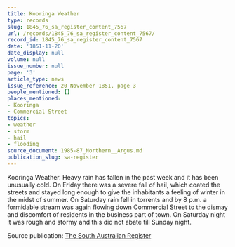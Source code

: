 ```yaml
---
title: Kooringa Weather
type: records
slug: 1845_76_sa_register_content_7567
url: /records/1845_76_sa_register_content_7567/
record_id: 1845_76_sa_register_content_7567
date: '1851-11-20'
date_display: null
volume: null
issue_number: null
page: '3'
article_type: news
issue_reference: 20 November 1851, page 3
people_mentioned: []
places_mentioned:
- Kooringa
- Commercial Street
topics:
- weather
- storm
- hail
- flooding
source_document: 1985-87_Northern__Argus.md
publication_slug: sa-register
---
```


Kooringa Weather.  Heavy rain has fallen in the past week and it has been unusually cold.  On Friday there was a severe fall of hail, which coated the streets and stayed long enough to give the inhabitants a feeling of winter in the midst of summer.  On Saturday rain fell in torrents and by 8 p.m. a formidable stream was again flowing down Commercial Street to the dismay and discomfort of residents in the business part of town.  On Saturday night it was rough and stormy and this did not abate till Sunday night.


Source publication: [The South Australian Register](/publications/sa-register/)
